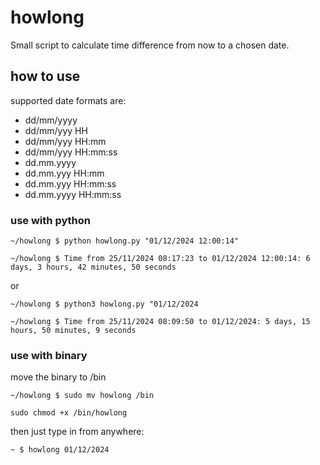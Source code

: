 # howlong
Small script to calculate time difference from now to a chosen date.

## how to use

supported date formats are: 
- dd/mm/yyyy 
- dd/mm/yyy HH
- dd/mm/yyy HH:mm
- dd/mm/yyy HH:mm:ss
- dd.mm.yyyy
- dd.mm.yyy HH:mm
- dd.mm.yyy HH:mm:ss
- dd.mm.yyyy HH:mm:ss

### use with python
`~/howlong $ python howlong.py "01/12/2024 12:00:14"`

`~/howlong $ Time from 25/11/2024 08:17:23 to 01/12/2024 12:00:14: 6 days, 3 hours, 42 minutes, 50 seconds`

or

`~/howlong $ python3 howlong.py "01/12/2024 `

`~/howlong $ Time from 25/11/2024 08:09:50 to 01/12/2024: 5 days, 15 hours, 50 minutes, 9 seconds`

### use with binary

move the binary to /bin 

`~/howlong $ sudo mv howlong /bin`

`sudo chmod +x /bin/howlong`

then just type in from anywhere:

`~ $ howlong 01/12/2024`

